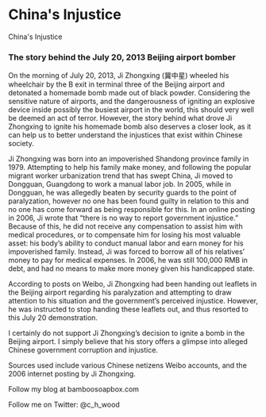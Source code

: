 
# China's Injustice

China's Injustice

### The story behind the July 20, 2013 Beijing airport bomber

On the morning of July 20, 2013, Ji Zhongxing (冀中星) wheeled his wheelchair by the B exit in terminal three of the Beijing airport and detonated a homemade bomb made out of black powder. Considering the sensitive nature of airports, and the dangerousness of igniting an explosive device inside possibly the busiest airport in the world, this should very well be deemed an act of terror. However, the story behind what drove Ji Zhongxing to ignite his homemade bomb also deserves a closer look, as it can help us to better understand the injustices that exist within Chinese society.

Ji Zhongxing was born into an impoverished Shandong province family in 1979. Attempting to help his family make money, and following the popular migrant worker urbanization trend that has swept China, Ji moved to Dongguan, Guangdong to work a manual labor job. In 2005, while in Dongguan, he was allegedly beaten by security guards to the point of paralyzation, however no one has been found guilty in relation to this and no one has come forward as being responsible for this. In an online posting in 2006, Ji wrote that “there is no way to report government injustice.” Because of this, he did not receive any compensation to assist him with medical procedures, or to compensate him for losing his most valuable asset: his body’s ability to conduct manual labor and earn money for his impoverished family. Instead, Ji was forced to borrow all of his relatives’ money to pay for medical expenses. In 2006, he was still 100,000 RMB in debt, and had no means to make more money given his handicapped state.

According to posts on Weibo, Ji Zhongxing had been handing out leaflets in the Beijing airport regarding his paralyzation and attempting to draw attention to his situation and the government’s perceived injustice. However, he was instructed to stop handing these leaflets out, and thus resorted to this July 20 demonstration.

I certainly do not support Ji Zhongxing’s decision to ignite a bomb in the Beijing airport. I simply believe that his story offers a glimpse into alleged Chinese government corruption and injustice.

Sources used include various Chinese netizens Weibo accounts, and the 2006 internet posting by Ji Zhongxing.

Follow my blog at bamboosoapbox.com

Follow me on Twitter: @c_h_wood

